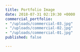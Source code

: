 ```yaml
---
title: Portfolio Image
date: 2018-07-31 02:19:30 +0000
commercial_portfolio:
- "/uploads/commercial-03.jpg"
- "/uploads/commercial-02.jpg"
- "/uploads/commercial-01.jpg"
published: false

---
```

